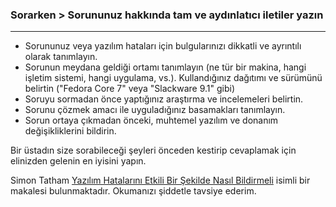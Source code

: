 ### Sorarken > Sorununuz hakkında tam ve aydınlatıcı iletiler yazın
---

- Sorununuz veya yazılım hataları için bulgularınızı dikkatli ve ayrıntılı olarak tanımlayın.
- Sorunun meydana geldiği ortamı tanımlayın (ne tür bir makina, hangi işletim sistemi, hangi uygulama, vs.). Kullandığınız dağıtımı ve sürümünü belirtin ("Fedora Core 7" veya "Slackware 9.1" gibi)
- Soruyu sormadan önce yaptığınız araştırma ve incelemeleri belirtin.
- Sorunu çözmek amacı ile uyguladığınız basamakları tanımlayın.
- Sorun ortaya çıkmadan önceki, muhtemel yazılım ve donanım değişikliklerini bildirin.

Bir üstadın size sorabileceği şeyleri önceden kestirip cevaplamak için elinizden gelenin en iyisini yapın.

Simon Tatham [Yazılım Hatalarını Etkili Bir Şekilde Nasıl Bildirmeli](http://www.chiark.greenend.org.uk/~sgtatham/bugs.html) isimli bir makalesi bulunmaktadır. Okumanızı şiddetle tavsiye ederim.